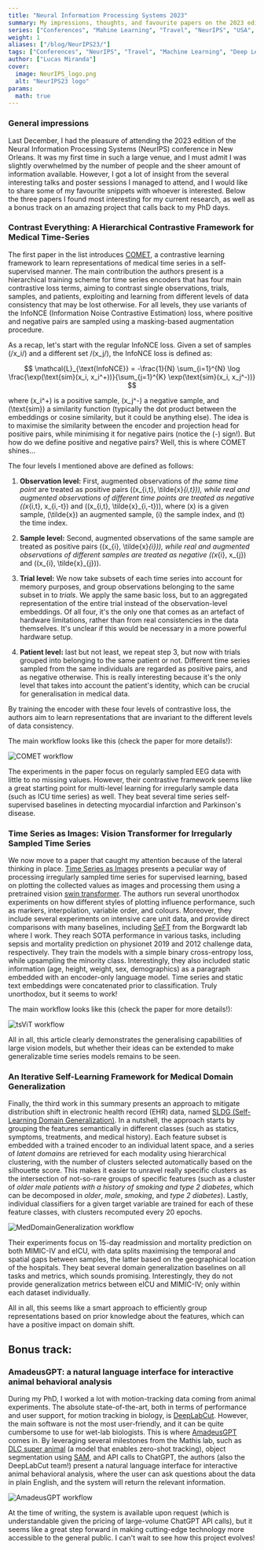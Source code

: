 ```yaml
---
title: "Neural Information Processing Systems 2023"
summary: My impressions, thoughts, and favourite papers on the 2023 edition of NeurIPS, which I attended in person in New Orleans.
series: ["Conferences", "Mahine Learning", "Travel", "NeurIPS", "USA", "New Orleans"]
weight: 1
aliases: ["/blog/NeurIPS23/"]
tags: ["Conferences", "NeurIPS", "Travel", "Machine Learning", "Deep Learning", "USA", "New Orleans"]
author: ["Lucas Miranda"]
cover:
  image: NeurIPS_logo.png
  alt: "NeurIPS23 logo"
params:
  math: true
---
```


### General impressions

Last December, I had the pleasure of attending the 2023 edition of the Neural Information Processing Systems (NeurIPS) conference in New Orleans. It was my first time in such a large venue, and I must admit I was slightly overwhelmed by the number of people and the sheer amount of information available. However, I got a lot of insight from the several interesting talks and poster sessions I managed to attend, and I would like to share some of my favourite snippets with whoever is interested. Below the three papers I found most interesting for my current research, as well as a bonus track on an amazing project that calls back to my PhD days.

### Contrast Everything: A Hierarchical Contrastive Framework for Medical Time-Series

The first paper in the list introduces [COMET](https://proceedings.neurips.cc/paper_files/paper/2023/file/ae7d9c77b5ff9e3b7833a68523b880f2-Paper-Conference.pdf), a contrastive learning framework to learn representations of medical time series in a self-supervised manner. The main contribution the authors present is a hierarchical training scheme for time series encoders that has four main contrastive loss terms, aiming to contrast single observations, trials, samples, and patients, exploiting and learning from different levels of data consistency that may be lost otherwise. For all levels, they use variants of the InfoNCE (Information Noise Contrastive Estimation) loss, where positive and negative pairs are sampled using a masking-based augmentation procedure.

As a recap, let's start with the regular InfoNCE loss. Given a set of samples (/x_i/) and a different set /(x_j/), the InfoNCE loss is defined as:

$$
\mathcal{L}_{\text{InfoNCE}} = -\frac{1}{N} \sum_{i=1}^{N} \log \frac{\exp(\text{sim}(x_i, x_i^+))}{\sum_{j=1}^{K} \exp(\text{sim}(x_i, x_j^-))}
$$

where \(x_i^+\) is a positive sample, \(x_j^-\) a negative sample, and \(\text{sim}\) a similarity function (typically the dot product between the embeddings or cosine similarity, but it could be anything else). The idea is to maximise the similarity between the encoder and projection head for positive pairs, while minimising it for negative pairs (notice the \(-\) sign!). But how do we define positive and negative pairs? Well, this is where COMET shines...

The four levels I mentioned above are defined as follows:


1. **Observation level:** First, augmented observations of *the same time point* are treated as positive pairs \((x_{i,t}, \tilde{x}_{i,t})\), while real and augmented observations of different time points are treated as negative \((x_{i,t}, x_{i,-t}\) and \((x_{i,t}, \tilde{x}_{i,-t})\), where \(x\) is a given sample, \(\tilde{x}\) an augmented sample, \(i\) the sample index, and \(t\) the time index.

2. **Sample level:** Second, augmented observations of the same sample are treated as positive pairs \((x_{i}, \tilde{x}_{i})\), while real and augmented observations of different samples are treated as negative \((x_{i}, x_{j}\) and \((x_{i}, \tilde{x}_{j})\).

3. **Trial level:** We now take subsets of each time series into account for memory purposes, and group observations belonging to the same subset in to *trials*. We apply the same basic loss, but to an aggregated representation of the entire trial instead of the observation-level embeddings. Of all four, it's the only one that comes as an artefact of hardware limitations, rather than from real consistencies in the data themselves. It's unclear if this would be necessary in a more powerful hardware setup.

4. **Patient level:** last but not least, we repeat step 3, but now with trials grouped into belonging to the same patient or not. Different time series sampled from the same individuals are regarded as positive pairs, and as negative otherwise. This is really interesting because it's the only level that takes into account the patient's identity, which can be crucial for generalisation in medical data.

By training the encoder with these four levels of contrastive loss, the authors aim to learn representations that are invariant to the different levels of data consistency.

The main workflow looks like this (check the paper for more details!):

![COMET workflow](../../../../COMET.png "COMET workflow")

The experiments in the paper focus on regularly sampled EEG data with little to no missing values. However, their contrastive framework seems like a great starting point for multi-level learning for irregularly sample data (such as ICU time series) as well. They beat several time series self-supervised baselines in detecting myocardial infarction and Parkinson's disease.

### Time Series as Images: Vision Transformer for Irregularly Sampled Time Series

We now move to a paper that caught my attention because of the lateral thinking in place. [Time Series as Images](https://arxiv.org/pdf/2303.12799) presents a peculiar way of processing irregularly sampled time series for supervised learning, based on plotting the collected values as images and processing them using a pretrained vision [swin transformer](https://arxiv.org/abs/2103.14030). The authors run several unorthodox experiments on how different styles of plotting influence performance, such as markers, interpolation, variable order, and colours.
Moreover, they include several experiments on intensive care unit data, and provide direct comparisons with many baselines, including [SeFT](https://arxiv.org/abs/1909.12064) from the Borgwardt lab where I work. They reach SOTA performance in various tasks, including sepsis and mortality prediction on physionet 2019 and 2012 challenge data, respectively. They train the models with a simple binary cross-entropy loss, while upsampling the minority class. Interestingly, they also included static information (age, height, weight, sex, demographics) as a paragraph embedded with an encoder-only language model. Time series and static text embeddings were concatenated prior to classification. Truly unorthodox, but it seems to work!

The main workflow looks like this (check the paper for more details!):

![tsViT workflow](../../../../tsViT.png "Main workflow")

All in all, this article clearly demonstrates the generalising capabilities of large vision models, but whether their ideas can be extended to make generalizable time series models remains to be seen.

### An Iterative Self-Learning Framework for Medical Domain Generalization

Finally, the third work in this summary presents an approach to mitigate distribution shift in electronic health record (EHR) data, named [SLDG (Self-Learning Domain Generalization)](https://proceedings.neurips.cc/paper_files/paper/2023/file/ac0035c349f3fe8af6a93fe44697b5bd-Paper-Conference.pdf). In a nutshell, the approach starts by grouping the features semantically in different classes (such as statics, symptoms, treatments, and medical history). Each feature subset is embedded with a trained encoder to an individual latent space, and a series of *latent domains* are retrieved for each modality using hierarchical clustering, with the number of clusters selected automatically based on the silhouette score. This makes it easier to unravel really specific clusters as the intersection of not-so-rare groups of specific features (such as a cluster of *older male patients with a history of smoking and type 2 diabetes*, which can be decomposed in *older*, *male*, *smoking*, and *type 2 diabetes*). Lastly, individual classifiers for a given target variable are trained for each of these feature classes, with clusters recomputed every 20 epochs.

![MedDomainGeneralization workflow](../../../../MedDomainGeneralization.png "Main workflow")

Their experiments focus on 15-day readmission and mortality prediction on both MIMIC-IV and eICU, with data splits maximising the temporal and spatial gaps between samples, the latter based on the geographical location of the hospitals. They beat several domain generalization baselines on all tasks and metrics, which sounds promising. Interestingly, they do not provide generalization metrics between eICU and MIMIC-IV; only within each dataset individually.

All in all, this seems like a smart approach to efficiently group representations based on prior knowledge about the features, which can have a positive impact on domain shift.

## Bonus track:

### AmadeusGPT: a natural language interface for interactive animal behavioral analysis

During my PhD, I worked a lot with motion-tracking data coming from animal experiments. The absolute state-of-the-art, both in terms of performance and user support, for motion tracking in biology, is [DeepLabCut](https://www.mackenziemathislab.org/deeplabcut). However, the main software is not the most user-friendly, and it can be quite cumbersome to use for wet-lab biologists. This is where [AmadeusGPT](https://arxiv.org/abs/2307.04858) comes in. By leveraging several milestones from the Mathis lab, such as [DLC super animal](https://www.nature.com/articles/s41467-024-48792-2) (a model that enables zero-shot tracking), object segmentation using [SAM](https://segment-anything.com/), and API calls to ChatGPT, the authors (also the DeepLabCut team!) present a natural language interface for interactive animal behavioral analysis, where the user can ask questions about the data in plain English, and the system will return the relevant information.

![AmadeusGPT workflow](../../../../AmadeusGPT.png "AmadeusGPT workflow")

At the time of writing, the system is available upon request (which is understandable given the pricing of large-volume ChatGPT API calls), but it seems like a great step forward in making cutting-edge technology more accessible to the general public. I can't wait to see how this project evolves!